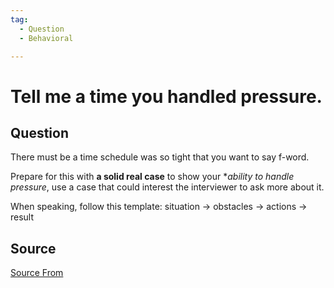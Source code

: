 ```yaml
---
tag:
  - Question
  - Behavioral

---
```

  
# Tell me a time you handled pressure.

## Question
There must be a time schedule was so tight that you want to say f-word.

Prepare for this with **a solid real case** to show your \*_ability to handle pressure_, use a case that could interest the interviewer to ask more about it.

When speaking, follow this template: situation → obstacles → actions → result




##  Source
[Source From](https://bigfrontend.dev/question/Tell-me-a-time-you-handled-pressure)

  